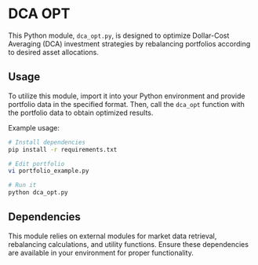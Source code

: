 # DCA OPT

This Python module, `dca_opt.py`, is designed to optimize Dollar-Cost Averaging (DCA) investment strategies by rebalancing portfolios according to desired asset allocations.

## Usage

To utilize this module, import it into your Python environment and provide portfolio data in the specified format. Then, call the `dca_opt` function with the portfolio data to obtain optimized results.

Example usage:

```bash
# Install dependencies
pip install -r requirements.txt

# Edit portfolio
vi portfolio_example.py

# Run it
python dca_opt.py
```

## Dependencies

This module relies on external modules for market data retrieval, rebalancing calculations, and utility functions. Ensure these dependencies are available in your environment for proper functionality.
